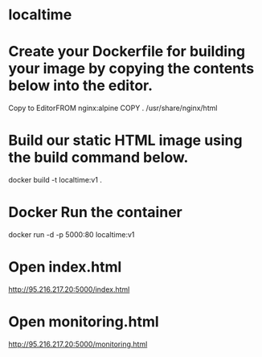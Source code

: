 # localtime

# Create your Dockerfile for building your image by copying the contents below into the editor.

Copy to EditorFROM nginx:alpine
COPY . /usr/share/nginx/html

# Build our static HTML image using the build command below.

docker build -t localtime:v1 .

# Docker Run the container
docker run -d -p 5000:80 localtime:v1

# Open index.html
http://95.216.217.20:5000/index.html

# Open monitoring.html
http://95.216.217.20:5000/monitoring.html

